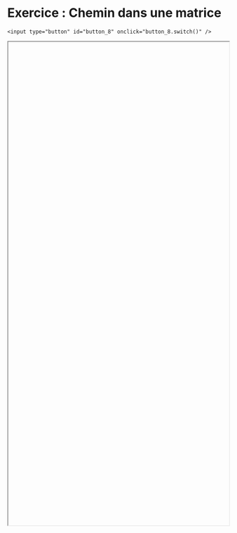 # Exercice : Chemin dans une matrice

<script>
    $(function() {
        document.getElementById("main-content").style.maxWidth = "90%";
        button_8 = button_cor(
            'https://raw.githubusercontent.com/fortierq/cours/main/algo/prog_dyn/td/matrice_prog_dyn.pdf',
            '8',
            'button_8'
        );
    });
</script>

```{margin}
<input type="button" id="button_8" onclick="button_8.switch()" />
```

<iframe id="8" height=1100 width=100% allowfullscreen></iframe>
